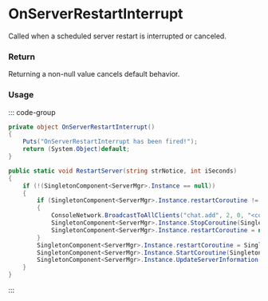 # OnServerRestartInterrupt
<Badge type="info" text="Server"/><Badge type="danger" text="Carbon Compatible"/><Badge type="warning" text="Oxide Compatible"/>
Called when a scheduled server restart is interrupted or canceled.

### Return
Returning a non-null value cancels default behavior.

### Usage
::: code-group
```csharp [Example]
private object OnServerRestartInterrupt()
{
	Puts("OnServerRestartInterrupt has been fired!");
	return (System.Object)default;
}
```
```csharp [Source — Assembly-CSharp @ ServerMgr]
public static void RestartServer(string strNotice, int iSeconds)
{
	if (!(SingletonComponent<ServerMgr>.Instance == null))
	{
		if (SingletonComponent<ServerMgr>.Instance.restartCoroutine != null)
		{
			ConsoleNetwork.BroadcastToAllClients("chat.add", 2, 0, "<color=#fff>SERVER</color> Restart interrupted!");
			SingletonComponent<ServerMgr>.Instance.StopCoroutine(SingletonComponent<ServerMgr>.Instance.restartCoroutine);
			SingletonComponent<ServerMgr>.Instance.restartCoroutine = null;
		}
		SingletonComponent<ServerMgr>.Instance.restartCoroutine = SingletonComponent<ServerMgr>.Instance.ServerRestartWarning(strNotice, iSeconds);
		SingletonComponent<ServerMgr>.Instance.StartCoroutine(SingletonComponent<ServerMgr>.Instance.restartCoroutine);
		SingletonComponent<ServerMgr>.Instance.UpdateServerInformation();
	}
}

```
:::
